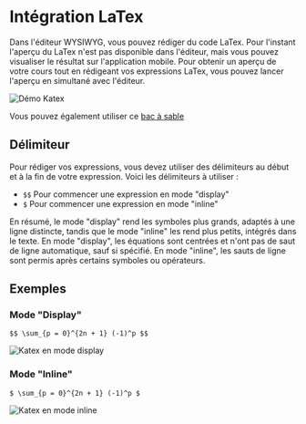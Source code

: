 # Intégration LaTex
Dans l'éditeur WYSIWYG, vous pouvez rédiger du code LaTex. Pour l'instant l'aperçu du LaTex n'est pas disponible dans l'éditeur, mais vous pouvez visualiser le résultat sur l'application mobile. Pour obtenir un aperçu de votre cours tout en rédigeant vos expressions LaTex, vous pouvez lancer l'aperçu en simultané avec l'éditeur.

![Démo Katex](../images/katex-demo.jpg)

Vous pouvez également utiliser ce [bac à sable](https://katex.org/#demo)

## Délimiteur
Pour rédiger vos expressions, vous devez utiliser des délimiteurs au début et à la fin de votre expression. Voici les délimiteurs à utiliser :

- `$$` Pour commencer une expression en mode "display"
- `$` Pour commencer une expression en mode "inline"

En résumé, le mode "display" rend les symboles plus grands, adaptés à une ligne distincte, tandis que le mode "inline" les rend plus petits, intégrés dans le texte. En mode "display", les équations sont centrées et n'ont pas de saut de ligne automatique, sauf si spécifié. En mode "inline", les sauts de ligne sont permis après certains symboles ou opérateurs.

## Exemples
### Mode "Display"

`$$ \sum_{p = 0}^{2n + 1} (-1)^p $$`

![Katex en mode display](../images/katex-display.png)


### Mode "Inline"

`$ \sum_{p = 0}^{2n + 1} (-1)^p $`

![Katex en mode inline](../images/katex-inline.png)